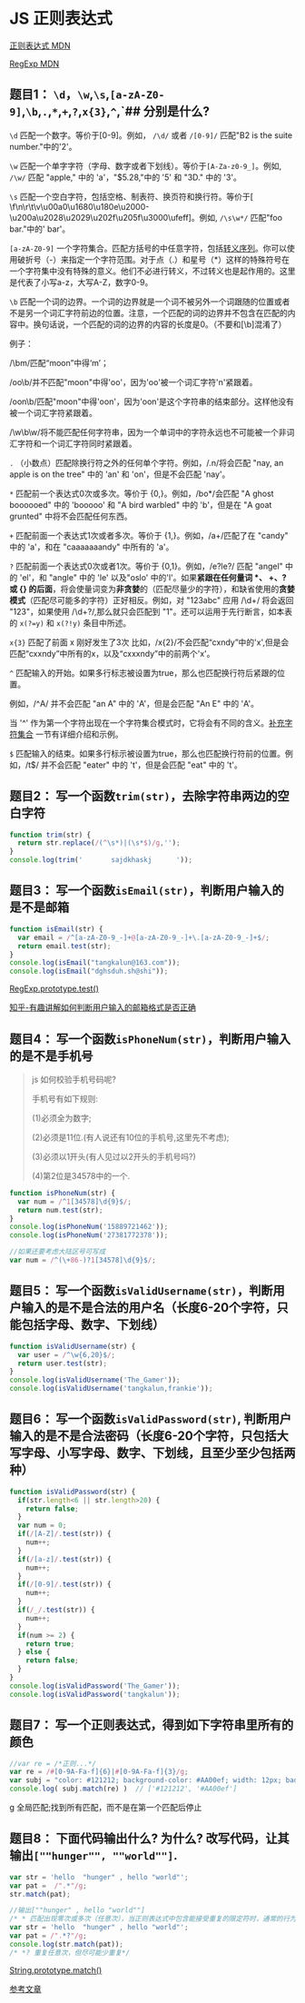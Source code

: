 # JS 正则表达式

[正则表达式 MDN](https://developer.mozilla.org/zh-CN/docs/Web/JavaScript/Guide/Regular_Expressions)

[RegExp MDN](https://developer.mozilla.org/zh-CN/docs/Web/JavaScript/Reference/Global_Objects/RegExp)

## **题目1：** `\d`，`\w`,`\s`,`[a-zA-Z0-9]`,`\b`,`.`,`*`,`+`,`?`,`x{3}`,`^`,`## 分别是什么?

`\d` 匹配一个数字。等价于[0-9]。例如， `/\d/` 或者 `/[0-9]/` 匹配"B2 is the suite number."中的'2'。

`\w` 匹配一个单字字符（字母、数字或者下划线）。等价于`[A-Za-z0-9_]`。例如, `/\w/` 匹配 "apple," 中的 'a'，"$5.28,"中的 '5' 和 "3D." 中的 '3'。

`\s` 匹配一个空白字符，包括空格、制表符、换页符和换行符。等价于[ \f\n\r\t\v\u00a0\u1680\u180e\u2000-\u200a\u2028\u2029\u202f\u205f\u3000\ufeff]。例如, `/\s\w*/` 匹配"foo bar."中的' bar'。

`[a-zA-Z0-9]` 一个字符集合。匹配方括号的中任意字符，包括[转义序列](https://developer.mozilla.org/zh-CN/docs/Web/JavaScript/Guide/Grammar_and_types)。你可以使用破折号（-）来指定一个字符范围。对于点（.）和星号（*）这样的特殊符号在一个字符集中没有特殊的意义。他们不必进行转义，不过转义也是起作用的。这里是代表了小写a-z，大写A-Z，数字0-9。

`\b` 匹配一个词的边界。一个词的边界就是一个词不被另外一个词跟随的位置或者不是另一个词汇字符前边的位置。注意，一个匹配的词的边界并不包含在匹配的内容中。换句话说，一个匹配的词的边界的内容的长度是0。（不要和[\b]混淆了）

例子：

/\bm/匹配“moon”中得‘m’；

/oo\b/并不匹配"moon"中得'oo'，因为'oo'被一个词汇字符'n'紧跟着。

/oon\b/匹配"moon"中得'oon'，因为'oon'是这个字符串的结束部分。这样他没有被一个词汇字符紧跟着。

/\w\b\w/将不能匹配任何字符串，因为一个单词中的字符永远也不可能被一个非词汇字符和一个词汇字符同时紧跟着。

`.` （小数点）匹配除换行符之外的任何单个字符。例如，/.n/将会匹配 "nay, an apple is on the tree" 中的 'an' 和 'on'，但是不会匹配 'nay'。

`*` 匹配前一个表达式0次或多次。等价于 {0,}。例如，/bo*/会匹配 "A ghost boooooed" 中的 'booooo' 和 "A bird warbled" 中的 'b'，但是在 "A goat grunted" 中将不会匹配任何东西。

`+` 匹配前面一个表达式1次或者多次。等价于 {1,}。例如，/a+/匹配了在 "candy" 中的 'a'，和在 "caaaaaaandy" 中所有的 'a'。

`?` 匹配前面一个表达式0次或者1次。等价于 {0,1}。例如，/e?le?/ 匹配 "angel" 中的 'el'，和 "angle" 中的 'le' 以及"oslo' 中的'l'。如果**紧跟在任何量词 \*、 +、? 或 {} 的后面**，将会使量词变为**非贪婪**的（匹配尽量少的字符），和缺省使用的**贪婪模式**（匹配尽可能多的字符）正好相反。例如，对 "123abc" 应用 /\d+/ 将会返回 "123"，如果使用 /\d+?/,那么就只会匹配到 "1"。还可以运用于先行断言，如本表的 `x(?=y)` 和 `x(?!y)` 条目中所述。

`x{3}` 匹配了前面 x 刚好发生了3次 比如，/x{2}/不会匹配“cxndy”中的'x',但是会匹配“cxxndy”中所有的x，以及“cxxxndy”中的前两个'x'。

`^` 匹配输入的开始。如果多行标志被设置为true，那么也匹配换行符后紧跟的位置。

例如，/^A/ 并不会匹配 "an A" 中的 'A'，但是会匹配 "An E" 中的 'A'。

当 '^' 作为第一个字符出现在一个字符集合模式时，它将会有不同的含义。[补充字符集合](https://developer.mozilla.org/zh-CN/docs/Web/JavaScript/Guide/Regular_Expressions#note) 一节有详细介绍和示例。

`$` 匹配输入的结束。如果多行标示被设置为true，那么也匹配换行符前的位置。例如，/t$/ 并不会匹配 "eater" 中的 't'，但是会匹配 "eat" 中的 't'。

## **题目2：** 写一个函数`trim(str)`，去除字符串两边的空白字符

```javascript
function trim(str) {
  return str.replace(/(^\s*)|(\s*$)/g,'');
}
console.log(trim('       sajdkhaskj      '));
```

## **题目3：** 写一个函数`isEmail(str)`，判断用户输入的是不是邮箱

```javascript
function isEmail(str) {
  var email = /^[a-zA-Z0-9_-]+@[a-zA-Z0-9_-]+\.[a-zA-Z0-9_-]+$/;
  return email.test(str);
}
console.log(isEmail("tangkalun@163.com"));
console.log(isEmail("dghsduh.sh@shi"));
```

[RegExp.prototype.test()](https://developer.mozilla.org/zh-CN/docs/Web/JavaScript/Reference/Global_Objects/RegExp/test)

[知乎-有趣讲解如何判断用户输入的邮箱格式是否正确](https://www.zhihu.com/question/20614859)

## **题目4：** 写一个函数`isPhoneNum(str)`，判断用户输入的是不是手机号

>js 如何校验手机号码呢?
>
>手机号有如下规则:
>
>(1)必须全为数字;
>
>(2)必须是11位.(有人说还有10位的手机号,这里先不考虑);
>
>(3)必须以1开头(有人见过以2开头的手机号吗?)
>
>(4)第2位是34578中的一个.

```javascript
function isPhoneNum(str) {
  var num = /^1[34578]\d{9}$/;
  return num.test(str);
}
console.log(isPhoneNum('15889721462'));
console.log(isPhoneNum('27381772378'));
```

```javascript
//如果还要考虑大陆区号可写成
var num = /^(\+86-)?1[34578]\d{9}$/;
```

## **题目5：** 写一个函数`isValidUsername(str)`，判断用户输入的是不是合法的用户名（长度6-20个字符，只能包括字母、数字、下划线）

```javascript
function isValidUsername(str) {
  var user = /^\w{6,20}$/;
  return user.test(str);
}
console.log(isValidUsername('The_Gamer'));
console.log(isValidUsername('tangkalun,frankie'));
```

## 题目6： 写一个函数`isValidPassword(str)`, 判断用户输入的是不是合法密码（长度6-20个字符，只包括大写字母、小写字母、数字、下划线，且至少至少包括两种）

```javascript
function isValidPassword(str) {
  if(str.length<6 || str.length>20) {
    return false;
  }
  var num = 0;
  if(/[A-Z]/.test(str)) {
    num++;
  }
  if(/[a-z]/.test(str)) {
    num++;
  }
  if(/[0-9]/.test(str)) {
    num++;
  }
  if(/_/.test(str)) {
    num++;
  }
  if(num >= 2) {
    return true;
  } else {
    return false;
  }
}
console.log(isValidPassword('The_Gamer'));
console.log(isValidPassword('tangkalun'));
```

## **题目7：** 写一个正则表达式，得到如下字符串里所有的颜色

```javascript
//var re = /*正则...*/
var re = /#[0-9A-Fa-f]{6}|#[0-9A-Fa-f]{3}/g;
var subj = "color: #121212; background-color: #AA00ef; width: 12px; bad-colors: f#fddee "
console.log( subj.match(re) )  // ['#121212', '#AA00ef']
```

g 全局匹配;找到所有匹配，而不是在第一个匹配后停止

## **题目8：** 下面代码输出什么? 为什么? 改写代码，让其输出`[""hunger"", ""world""]`.

```javascript
var str = 'hello  "hunger" , hello "world"';
var pat =  /".*"/g;
str.match(pat);
```
```javascript
//输出[""hunger" , hello "world""]
/* * 匹配出现零次或多次（任意次），当正则表达式中包含能接受重复的限定符时，通常的行为是（在使整个表达式能得到匹配的前提下）匹配尽可能多的字符。*/
var str = 'hello  "hunger" , hello "world"';
var pat = /".*?"/g;
console.log(str.match(pat));
/* *? 重复任意次，但尽可能少重复*/
```

[String.prototype.match()](https://developer.mozilla.org/zh-CN/docs/Web/JavaScript/Reference/Global_Objects/String/match)

[参考文章](https://segmentfault.com/q/1010000004930120)